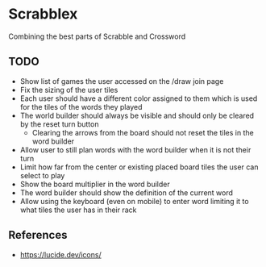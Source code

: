# Scrabblex

Combining the best parts of Scrabble and Crossword

## TODO

- Show list of games the user accessed on the /draw join page
- Fix the sizing of the user tiles
- Each user should have a different color assigned to them which is used for the tiles of the words they played
- The world builder should always be visible and should only be cleared by the reset turn button
  - Clearing the arrows from the board should not reset the tiles in the word builder
- Allow user to still plan words with the word builder when it is not their turn
- Limit how far from the center or existing placed board tiles the user can select to play
- Show the board multiplier in the word builder
- The word builder should show the definition of the current word
- Allow using the keyboard (even on mobile) to enter word limiting it to what tiles the user has in their rack

## References

- <https://lucide.dev/icons/>
